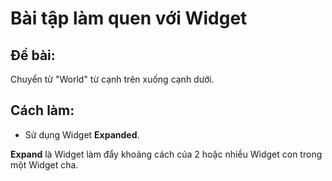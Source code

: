 # Bài tập làm quen với Widget

## Đề bài:

Chuyển từ "World" từ cạnh trên xuống cạnh dưới.

## Cách làm:

- Sử dụng Widget **Expanded**.

**Expand** là Widget làm đẩy khoảng cách của 2 hoặc nhiều Widget con trong một
Widget cha.
